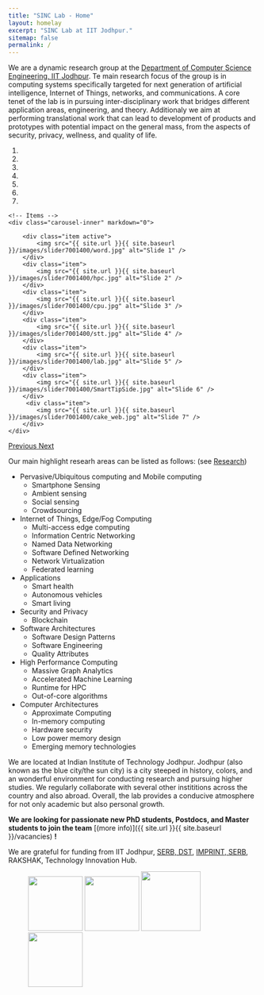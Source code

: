 ```yaml
---
title: "SINC Lab - Home"
layout: homelay
excerpt: "SINC Lab at IIT Jodhpur."
sitemap: false
permalink: /
---
```


We are a dynamic research group at the [Department of Computer Science Engineering, IIT Jodhpur](http://cse.iitj.ac.in/). Te main research focus of the group is in computing systems specifically targeted for next generation of artificial intelligence, Internet of Things, networks, and communications. A core tenet of the lab is in pursuing inter-disciplinary work that bridges different application areas, engineering, and theory. Additionaly we aim at performing translational work that can lead to development of products and prototypes with potential impact on the general mass, from the aspects of security, privacy, wellness, and quality of life. 


<div markdown="0" id="carousel" class="carousel slide" data-ride="carousel" data-interval="5000" data-pause="hover" >
    <!-- Menu -->
    <ol class="carousel-indicators">
        <li data-target="#carousel" data-slide-to="0" class="active"></li>
        <li data-target="#carousel" data-slide-to="1"></li>
        <li data-target="#carousel" data-slide-to="2"></li>
        <li data-target="#carousel" data-slide-to="3"></li>
        <li data-target="#carousel" data-slide-to="4"></li>
        <li data-target="#carousel" data-slide-to="5"></li>
        <li data-target="#carousel" data-slide-to="6"></li>
    </ol>

    <!-- Items -->
    <div class="carousel-inner" markdown="0">

        <div class="item active">
            <img src="{{ site.url }}{{ site.baseurl }}/images/slider7001400/word.jpg" alt="Slide 1" />
        </div>
        <div class="item">
            <img src="{{ site.url }}{{ site.baseurl }}/images/slider7001400/hpc.jpg" alt="Slide 2" />
        </div>
        <div class="item">
            <img src="{{ site.url }}{{ site.baseurl }}/images/slider7001400/cpu.jpg" alt="Slide 3" />
        </div>
        <div class="item">
            <img src="{{ site.url }}{{ site.baseurl }}/images/slider7001400/stt.jpg" alt="Slide 4" />
        </div>
        <div class="item">
            <img src="{{ site.url }}{{ site.baseurl }}/images/slider7001400/lab.jpg" alt="Slide 5" />
        </div>
        <div class="item">
            <img src="{{ site.url }}{{ site.baseurl }}/images/slider7001400/SmartTipSide.jpg" alt="Slide 6" />
        </div>       
         <div class="item">
            <img src="{{ site.url }}{{ site.baseurl }}/images/slider7001400/cake_web.jpg" alt="Slide 7" />
        </div>
    </div>
  <a class="left carousel-control" href="#carousel" role="button" data-slide="prev">
    <span class="glyphicon glyphicon-chevron-left" aria-hidden="true"></span>
    <span class="sr-only">Previous</span>
  </a>
  <a class="right carousel-control" href="#carousel" role="button" data-slide="next">
    <span class="glyphicon glyphicon-chevron-right" aria-hidden="true"></span>
    <span class="sr-only">Next</span>
  </a>
</div>



Our main highlight researh areas can be listed as follows: (see [Research](research))
* Pervasive/Ubiquitous computing and Mobile computing
    * Smartphone Sensing
    * Ambient sensing
    * Social sensing
    * Crowdsourcing
* Internet of Things, Edge/Fog Computing
    * Multi-access edge computing
    * Information Centric Networking
    * Named Data Networking
    * Software Defined Networking
    * Network Virtualization
    * Federated learning
* Applications
    * Smart health
    * Autonomous vehicles
    * Smart living
* Security and Privacy
    * Blockchain
* Software Architectures
    * Software Design Patterns
    * Software Engineering
    * Quality Attributes
* High Performance Computing
    * Massive Graph Analytics
    * Accelerated Machine Learning
    * Runtime for HPC
    * Out-of-core algorithms
* Computer Architectures
    * Approximate Computing
    * In-memory computing
    * Hardware security
    * Low power memory design
    * Emerging memory technologies
  
We are located at Indian Institute of Technology Jodhpur. Jodhpur (also known as the blue city/the sun city) is a city steeped in history, colors, and an wonderful environment for conducting research and pursuing higher studies. We regularly collaborate with several other instititions across the country and also abroad. Overall, the lab provides a conducive atmosphere for not only academic but also personal growth.

 **We are  looking for passionate new PhD students, Postdocs, and Master students to join the team** [(more info)]({{ site.url }}{{ site.baseurl }}/vacancies) **!**


We are grateful for funding from IIT Jodhpur, [SERB, DST](www.serb.gov.in), [IMPRINT, SERB](http://www.imprint-2.in), RAKSHAK, Technology Innovation Hub.

<figure class="fourth">
  <img src="{{ site.url }}{{ site.baseurl }}/images/logopic/Logo_iitj.jpg" style="width: 110px">
  <img src="{{ site.url }}{{ site.baseurl }}/images/logopic/Logo_serb.png" style="width: 110px">
  <img src="{{ site.url }}{{ site.baseurl }}/images/logopic/Logo_imprint.png" style="width: 120px">
  <img src="{{ site.url }}{{ site.baseurl }}/images/logopic/Logo_ERC.jpg" style="width: 110px">
</figure>
